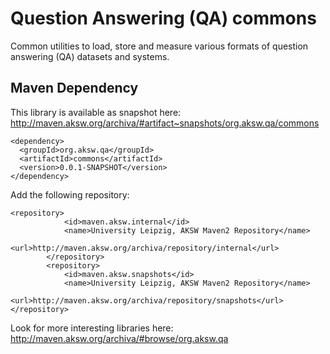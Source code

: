 # Question Answering (QA) commons
Common utilities to load, store and measure various formats of question answering (QA) datasets and systems.

## Maven Dependency
This library is available as snapshot here: http://maven.aksw.org/archiva/#artifact~snapshots/org.aksw.qa/commons

```
<dependency>
  <groupId>org.aksw.qa</groupId>
  <artifactId>commons</artifactId>
  <version>0.0.1-SNAPSHOT</version>
</dependency>
```
Add the following repository:
```
<repository>
			<id>maven.aksw.internal</id>
			<name>University Leipzig, AKSW Maven2 Repository</name>
			<url>http://maven.aksw.org/archiva/repository/internal</url>
		</repository>
		<repository>
			<id>maven.aksw.snapshots</id>
			<name>University Leipzig, AKSW Maven2 Repository</name>
			<url>http://maven.aksw.org/archiva/repository/snapshots</url>
</repository>
```
Look for more interesting libraries here: http://maven.aksw.org/archiva/#browse/org.aksw.qa 